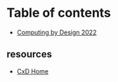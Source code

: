 # Table of contents

* [Computing by Design 2022](README.md)

## resources

* [CxD Home](https://docs.idew.org/the-cxd-framework/)
